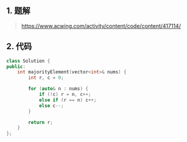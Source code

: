 ## 1. 题解
> https://www.acwing.com/activity/content/code/content/417114/

## 2. 代码
```c++
class Solution {
public:
    int majorityElement(vector<int>& nums) {
        int r, c = 0;

        for (auto& n : nums) {
            if (!c) r = n, c++;
            else if (r == n) c++;
            else c--;
        }

        return r;
    }
};
```